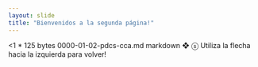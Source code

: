 ```yaml
---
layout: slide
title: "Bienvenidos a la segunda página!"
---
```

<1  * 125 bytes 0000-01-02-pdcs-cca.md  markdown  ❖ ⓢ 
Utiliza la flecha hacia la izquierda para volver!

